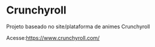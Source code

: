 # Crunchyroll
Projeto baseado no site/plataforma de animes Crunchyroll


Acesse:https://www.crunchyroll.com/